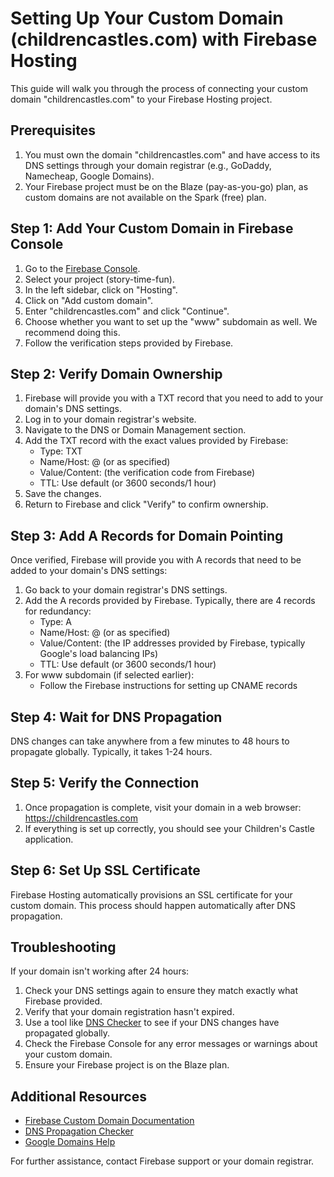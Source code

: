 # Setting Up Your Custom Domain (childrencastles.com) with Firebase Hosting

This guide will walk you through the process of connecting your custom domain "childrencastles.com" to your Firebase Hosting project.

## Prerequisites
1. You must own the domain "childrencastles.com" and have access to its DNS settings through your domain registrar (e.g., GoDaddy, Namecheap, Google Domains).
2. Your Firebase project must be on the Blaze (pay-as-you-go) plan, as custom domains are not available on the Spark (free) plan.

## Step 1: Add Your Custom Domain in Firebase Console

1. Go to the [Firebase Console](https://console.firebase.google.com/).
2. Select your project (story-time-fun).
3. In the left sidebar, click on "Hosting".
4. Click on "Add custom domain".
5. Enter "childrencastles.com" and click "Continue".
6. Choose whether you want to set up the "www" subdomain as well. We recommend doing this.
7. Follow the verification steps provided by Firebase.

## Step 2: Verify Domain Ownership

1. Firebase will provide you with a TXT record that you need to add to your domain's DNS settings.
2. Log in to your domain registrar's website.
3. Navigate to the DNS or Domain Management section.
4. Add the TXT record with the exact values provided by Firebase:
   - Type: TXT
   - Name/Host: @ (or as specified)
   - Value/Content: (the verification code from Firebase)
   - TTL: Use default (or 3600 seconds/1 hour)
5. Save the changes.
6. Return to Firebase and click "Verify" to confirm ownership.

## Step 3: Add A Records for Domain Pointing

Once verified, Firebase will provide you with A records that need to be added to your domain's DNS settings:

1. Go back to your domain registrar's DNS settings.
2. Add the A records provided by Firebase. Typically, there are 4 records for redundancy:
   - Type: A
   - Name/Host: @ (or as specified)
   - Value/Content: (the IP addresses provided by Firebase, typically Google's load balancing IPs)
   - TTL: Use default (or 3600 seconds/1 hour)
3. For www subdomain (if selected earlier):
   - Follow the Firebase instructions for setting up CNAME records

## Step 4: Wait for DNS Propagation

DNS changes can take anywhere from a few minutes to 48 hours to propagate globally. Typically, it takes 1-24 hours.

## Step 5: Verify the Connection

1. Once propagation is complete, visit your domain in a web browser: https://childrencastles.com
2. If everything is set up correctly, you should see your Children's Castle application.

## Step 6: Set Up SSL Certificate

Firebase Hosting automatically provisions an SSL certificate for your custom domain. This process should happen automatically after DNS propagation.

## Troubleshooting

If your domain isn't working after 24 hours:

1. Check your DNS settings again to ensure they match exactly what Firebase provided.
2. Verify that your domain registration hasn't expired.
3. Use a tool like [DNS Checker](https://dnschecker.org/) to see if your DNS changes have propagated globally.
4. Check the Firebase Console for any error messages or warnings about your custom domain.
5. Ensure your Firebase project is on the Blaze plan.

## Additional Resources

- [Firebase Custom Domain Documentation](https://firebase.google.com/docs/hosting/custom-domain)
- [DNS Propagation Checker](https://www.whatsmydns.net/)
- [Google Domains Help](https://support.google.com/domains/)

For further assistance, contact Firebase support or your domain registrar.
